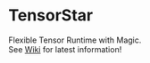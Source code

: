 # TensorStar
Flexible Tensor Runtime with Magic.  
See [Wiki](https://github.com/wenxcs/TensorStar/wiki) for latest information!
